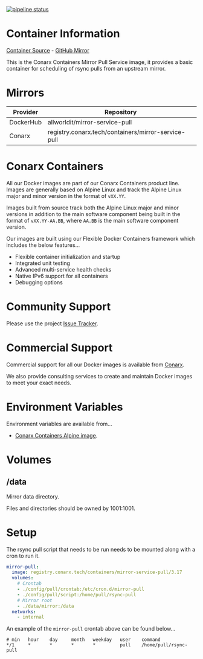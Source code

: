 [![pipeline status](https://gitlab.conarx.tech/containers/mirror-service-pull/badges/main/pipeline.svg)](https://gitlab.conarx.tech/containers/mirror-service-pull/-/commits/main)

# Container Information

[Container Source](https://gitlab.conarx.tech/containers/mirror-service-pull) - [GitHub Mirror](https://github.com/AllWorldIT/containers-mirror-service-pull)

This is the Conarx Containers Mirror Pull Service image, it provides a basic container for scheduling of rsync pulls from an
upstream mirror.



# Mirrors

|  Provider  |  Repository                                         |
|------------|-----------------------------------------------------|
| DockerHub  | allworldit/mirror-service-pull                      |
| Conarx     | registry.conarx.tech/containers/mirror-service-pull |



# Conarx Containers

All our Docker images are part of our Conarx Containers product line. Images are generally based on Alpine Linux and track the
Alpine Linux major and minor version in the format of `vXX.YY`.

Images built from source track both the Alpine Linux major and minor versions in addition to the main software component being
built in the format of `vXX.YY-AA.BB`, where `AA.BB` is the main software component version.

Our images are built using our Flexible Docker Containers framework which includes the below features...

- Flexible container initialization and startup
- Integrated unit testing
- Advanced multi-service health checks
- Native IPv6 support for all containers
- Debugging options



# Community Support

Please use the project [Issue Tracker](https://gitlab.conarx.tech/containers/mirror-service-pull/-/issues).



# Commercial Support

Commercial support for all our Docker images is available from [Conarx](https://conarx.tech).

We also provide consulting services to create and maintain Docker images to meet your exact needs.



# Environment Variables

Environment variables are available from...
* [Conarx Containers Alpine image](https://gitlab.conarx.tech/containers/alpine).



# Volumes


## /data

Mirror data directory.

Files and directories should be owned by 1001:1001.



# Setup

The rsync pull script that needs to be run needs to be mounted along with a cron to run it.

```yaml
mirror-pull:
  image: registry.conarx.tech/containers/mirror-service-pull/3.17
  volumes:
    # Crontab
    - ./config/pull/crontab:/etc/cron.d/mirror-pull
    - ./config/pull/script:/home/pull/rsync-pull
    # Mirror root
    - ./data/mirror:/data
  networks:
    - internal
```

An example of the `mirror-pull` crontab above can be found below...

```cron
# min   hour    day     month   weekday   user    command
*/1     *       *       *       *         pull    /home/pull/rsync-pull
```

